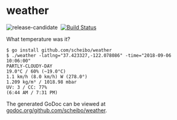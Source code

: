 # weather

![release-candidate](http://img.shields.io/badge/status-pre--alpha-lightgrey.svg)&nbsp;
[![Build Status](http://img.shields.io/travis/scheibo/weather.svg)](https://travis-ci.org/scheibo/weather)

What temperature was it?

    $ go install github.com/scheibo/weather
    $ ./weather -latlng="37.423327,-122.078086" -time="2018-09-06 10:06:00"
    PARTLY-CLOUDY-DAY
    19.0°C / 60% (~19.0°C)
    1.1 km/h (8.0 km/h) W (278.0°)
    1.209 kg/m³ / 1018.98 mbar
    UV: 3 / CC: 77%
    (6:44 AM / 7:31 PM)


The generated GoDoc can be viewed at
[godoc.org/github.com/scheibo/weather](https://godoc.org/github.com/scheibo/weather).
